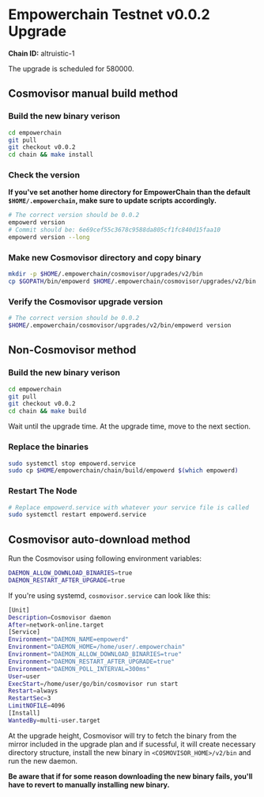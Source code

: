 # Empowerchain Testnet v0.0.2 Upgrade
**Chain ID:** altruistic-1

The upgrade is scheduled for 580000.

## Cosmovisor manual build method

### Build the new binary verison

```bash
cd empowerchain
git pull
git checkout v0.0.2
cd chain && make install
```

### Check the version

__If you've set another home directory for EmpowerChain than the default `$HOME/.empowerchain`, make sure to update scripts accordingly.__

```bash
# The correct version should be 0.0.2
empowerd version
# Commit should be: 6e69cef55c3678c9588da805cf1fc840d15faa10
empowerd version --long
```

### Make new Cosmovisor directory and copy binary

```bash
mkdir -p $HOME/.empowerchain/cosmovisor/upgrades/v2/bin
cp $GOPATH/bin/empowerd $HOME/.empowerchain/cosmovisor/upgrades/v2/bin
```

### Verify the Cosmovisor upgrade version

```bash
# The correct version should be 0.0.2
$HOME/.empowerchain/cosmovisor/upgrades/v2/bin/empowerd version
```


## Non-Cosmovisor method

### Build the new binary verison

```bash
cd empowerchain
git pull
git checkout v0.0.2
cd chain && make build
```

Wait until the upgrade time. At the upgrade time, move to the next section.

### Replace the binaries

```bash
sudo systemctl stop empowerd.service
sudo cp $HOME/empowerchain/chain/build/empowerd $(which empowerd)
```

### Restart The Node

```bash
# Replace empowerd.service with whatever your service file is called
sudo systemctl restart empowerd.service
```

## Cosmovisor auto-download method

Run the Cosmovisor using following environment variables:

```bash
DAEMON_ALLOW_DOWNLOAD_BINARIES=true
DAEMON_RESTART_AFTER_UPGRADE=true
```

If you're using systemd, `cosmovisor.service` can look like this:

```bash
[Unit]
Description=Cosmovisor daemon
After=network-online.target
[Service]
Environment="DAEMON_NAME=empowerd"
Environment="DAEMON_HOME=/home/user/.empowerchain"
Environment="DAEMON_ALLOW_DOWNLOAD_BINARIES=true"
Environment="DAEMON_RESTART_AFTER_UPGRADE=true"
Environment="DAEMON_POLL_INTERVAL=300ms"
User=user
ExecStart=/home/user/go/bin/cosmovisor run start
Restart=always
RestartSec=3
LimitNOFILE=4096
[Install]
WantedBy=multi-user.target
```
At the upgrade height, Cosmovisor will try to fetch the binary from the mirror included in the upgrade plan and if sucessful, it will create necessary directory structure, install the new binary in `<COSMOVISOR_HOME>/v2/bin` and run the new daemon.

__Be aware that if for some reason downloading the new binary fails, you'll have to revert to manually installing new binary.__
